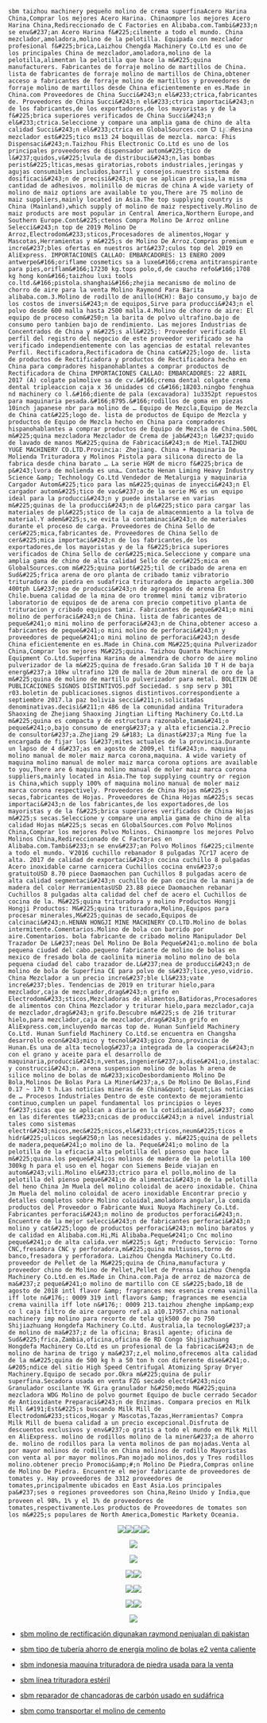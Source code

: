 
```
sbm taizhou machinery pequeño molino de crema superfinaAcero Harina China,Comprar los mejores Acero Harina. Chinaompre los mejores Acero Harina China,Redireccionado de C Factories en Alibaba.com.Tambi&#233;n se env&#237;an Acero Harina f&#225;cilmente a todo el mundo. China mezclador,amoladora,molino de la pelotilla. Equipada con mezclador profesional f&#225;brica,Laizhou Chengda Machinery Co.Ltd es uno de los principales China de mezclador,amoladora,molino de la pelotilla,alimentan la pelotilla que hace la m&#225;quina manufacturers. Fabricantes de forraje molino de martillos de China. lista de fabricantes de forraje molino de martillos de China,obtener acceso a fabricantes de forraje molino de martillos y proveedores de forraje molino de martillos desde China eficientemente en es.Made in China.com Proveedores de China Succi&#243;n el&#233;ctrica,fabricantes de. Proveedores de China Succi&#243;n el&#233;ctrica importaci&#243;n de los fabricantes,de los exportadores,de los mayoristas y de la f&#225;brica superiores verificados de China Succi&#243;n el&#233;ctrica.Seleccione y compare una amplia gama de chino de alta calidad Succi&#243;n el&#233;ctrica en GlobalSources.com ᗜ ǈഃResina mezclador est&#225;tico ms13 24 boquillas de mezcla. marca: Fhis Dispensaci&#243;n.Taizhou Fhis Electronic Co.Ltd es uno de los principales proveedores de dispensador autom&#225;tico de l&#237;quidos,v&#225;lvula de distribuci&#243;n,las bombas perist&#225;lticas,mesas giratorias,robots industriales,jeringas y agujas consumibles incluidos,barril y consejos.nuestro sistema de dosificaci&#243;n de precisi&#243;n que se aplican precisa,la misma cantidad de adhesivos. molinillo de micras de china A wide variety of molino de maiz options are available to you,There are 75 molino de maiz suppliers,mainly located in Asia.The top supplying country is China (Mainland),which supply of molino de maiz respectively.Molino de maiz products are most popular in Central America,Northern Europe,and Southern Europe.Cont&#225;ctenos Compra Molino De Arroz online Selecci&#243;n top de 2019 Molino De Arroz,Electrodom&#233;sticos,Procesadores de alimentos,Hogar y Mascotas,Herramientas y m&#225;s de Molino De Arroz.Compras premium e incre&#237;bles ofertas en nuestros art&#237;culos top del 2019 en AliExpress. IMPORTACIONES CALLAO: EMBARCADORES: 13 ENERO 2009 antwerpe&#166;oriflame cosmetics sa a luxe&#166;crema antitranspirante para pies,oriflam&#166;17230 kg.tops polo,d,de caucho refo&#166;1708 kg hong kon&#166;taizhou luxi tools co.ltd.&#166;pistola.shanghai&#166;zhejia mecanismo de molino de chorro de aire para la venta Molino Raymond Para Barita alibaba.com.3.Molino de rodillo de anillo(HCH): Bajo consumo,y bajo de los costos de inversi&#243;n de equipos,Sirve para producci&#243;n el polvo desde 600 malla hasta 2500 malla.4.Molino de chorro de aire: El equipo de proceso com&#250;n la barita de polvo ultrafino.bajo de consumo pero tanbien bajo de rendimiento. Las mejores Industrias de Concentrados de China y m&#225;s all&#225;: Proveedor verificado El perfil del registro del negocio de este proveedor verificado se ha verificado independientemente con las agencias de estatal relevantes Perfil. Rectificadora,Rectificadora de China cat&#225;logo de. lista de productos de Rectificadora y productos de Rectificadora hecho en China para compradores hispanohablantes a comprar productos de Rectificadora de China IMPORTACIONES CALLAO: EMBARCADORES: 22 ABRIL 2017 (A) colgate palmolive sa de cv.&#166;crema dental colgate crema dental tripleaccion caja x 36 unidades cd c&#166;18203.ningbo fenghua nd machinery co l.&#166;diente de pala (excavadora) 1u3352pt repuestos para maquinaria pesada.&#166;8795.&#166;rodillos de goma en piezas 10inch japanese nbr para molino de … Equipo de Mezcla,Equipo de Mezcla de China cat&#225;logo de. lista de productos de Equipo de Mezcla y productos de Equipo de Mezcla hecho en China para compradores hispanohablantes a comprar productos de Equipo de Mezcla de China.500L m&#225;quina mezcladora Mezclador de Crema de jab&#243;n l&#237;quido de lavado de manos M&#225;quina de Fabricaci&#243;n de Miel.TAIZHOU YUGE MACHINERY CO.LTD.Provincia: Zhejiang. China + Maquinaria De Molienda Trituradora y Molinos Pistola para silicona directo de la fabrica desde china barato … La serie HGM de micro f&#225;brica de p&#243;lvora de molienda es una… Contacto Henan Liming Heavy Industry Science &amp; Technology Co.Ltd Vendedor de Metalurgia y maquinaria Cargador Autom&#225;tico para las m&#225;quinas de inyecci&#243;n El cargador autom&#225;tico de vac&#237;o de la serie MG es un equipo ideal para la producci&#243;n y puede instalarse en varias m&#225;quinas de la producci&#243;n de pl&#225;stico para cargar las materiales de pl&#225;stico de la caja de almacenmiento a la tolva de material.Y adem&#225;s,se evita la contaminaci&#243;n de materiales durante el proceso de carga. Proveedores de China Sello de cer&#225;mica,fabricantes de. Proveedores de China Sello de cer&#225;mica importaci&#243;n de los fabricantes,de los exportadores,de los mayoristas y de la f&#225;brica superiores verificados de China Sello de cer&#225;mica.Seleccione y compare una amplia gama de chino de alta calidad Sello de cer&#225;mica en GlobalSources.com m&#225;quina port&#225;til de cribado de arena en Sud&#225;frica arena de oro planta de cribado tamiz vibratorio trituradora de piedra en sudafrica trituradora de impacto argelia.300 400tph L&#237;nea de producci&#243;n de agregados de arena En Chile.buena calidad de la mina de oro trommel mini tamiz vibratorio laboratorio de equipos de de arena con precio competitivo planta de trituracion y cribado equipos tamiz. Fabricantes de peque&#241;o mini molino de perforaci&#243;n de China. lista de fabricantes de peque&#241;o mini molino de perforaci&#243;n de China,obtener acceso a fabricantes de peque&#241;o mini molino de perforaci&#243;n y proveedores de peque&#241;o mini molino de perforaci&#243;n desde China eficientemente en es.Made in China.com M&#225;quina Pulverizador China,Comprar los mejores M&#225;quina. Taizhou Quanta Machinery Equipment Co.Ltd.Superfina Harina de almendra de chorro de aire molino pulverizador de la m&#225;quina de fresado.Gran Salida 10 T H de baja energ&#237;a 10kw ultrafino 120 de malla de 20um mineral de oro de la m&#225;quina de molino de martillo pulverizador para metal. BOLETIN DE PUBLICACIONES SIGNOS DISTINTIVOS.pdf Sociedad. s snp serv p 301 r03.boletin de publicaciones.signos distintivos.correspondiente a septiembre 2017.la paz bolivia secci&#211;n.solicitadas denominativas.decisi&#211;n 486 de la comunidad andina Trituradora Shaoxing de Zhejiang Shaoxing Jingtian Lifting Machinery Co.Ltd.La m&#225;quina es compacta y de estructura razonable,tama&#241;o peque&#241;o,bajo consumo de energ&#237;a y alta eficiencia.2.Precio de consultor&#237;a.Zhejiang 29 &#183; La dinast&#237;a Ming fue la encargada de fijar los l&#237;mites actuales de la provincia.Durante un lapso de 4 d&#237;as en agosto de 2009,el tif&#243;n. maquina molino manual de moler maiz marca corona,maquina. A wide variety of maquina molino manual de moler maiz marca corona options are available to you,There are 6 maquina molino manual de moler maiz marca corona suppliers,mainly located in Asia.The top supplying country or region is China,which supply 100% of maquina molino manual de moler maiz marca corona respectively. Proveedores de China Hojas m&#225;s secas,fabricantes de Hojas. Proveedores de China Hojas m&#225;s secas importaci&#243;n de los fabricantes,de los exportadores,de los mayoristas y de la f&#225;brica superiores verificados de China Hojas m&#225;s secas.Seleccione y compare una amplia gama de chino de alta calidad Hojas m&#225;s secas en GlobalSources.com Polvo Molinos China,Comprar los mejores Polvo Molinos. Chinaompre los mejores Polvo Molinos China,Redireccionado de C Factories en Alibaba.com.Tambi&#233;n se env&#237;an Polvo Molinos f&#225;cilmente a todo el mundo. ᗐ2016 cuchillo rebanador 8 pulgadas 7Cr17 acero de alta. 2017 de calidad de exportaci&#243;n cocina cuchillo 8 pulgadas Acero inoxidable carne carnicera Cuchillos cocina env&#237;o gratuitoUSD 8.70 piece Daomaochen pan Cuchillos 8 pulgadas acero de alta calidad segmentaci&#243;n cuchillo de pan cocina de la manija de madera del color HerramientasUSD 23.88 piece Daomaochen rebanar Cuchillos 8 pulgadas alta calidad del chef de acero el Cuchillos de cocina de la. M&#225;quina trituradora y molino Productos Hongji Hongji Productos: M&#225;quina trituradora,Molino,Equipos para procesar minerales,M&#225;quinas de secado,Equipos de calcinaci&#243;n.HENAN HONGJI MINE MACHINERY CO.LTD.Molino de bolas intermitente.Comentarios.Molino de bola con barrido por aire.Comentarios. bola fabricante de cribado molino Manipulador Del Trazador De L&#237;neas Del Molino De Bola Peque&#241;o.molino de bola pequena ciudad del cabo.pequeno fabricante de molino de bolas en mexico de fresado bola de caolinita mineria molino molino de bola pequena ciudad del cabo trazador de.L&#237;nea de producci&#243;n de molino de bola de Superfina CE para polvo de s&#237;lice,yeso,vidrio. China Mezclador a un precio incre&#237;ble Ll&#233;vate incre&#237;bles. Tendencias de 2019 en triturar hielo,para mezclador,caja de mezclador,drag&#243;n grifo en Electrodom&#233;sticos,Mezcladoras de alimentos,Batidoras,Procesadores de alimentos con China Mezclador y triturar hielo,para mezclador,caja de mezclador,drag&#243;n grifo.Descubre m&#225;s de 216 triturar hielo,para mezclador,caja de mezclador,drag&#243;n grifo en AliExpress.com,incluyendo marcas top de. Hunan Sunfield Machinery Co.Ltd. Hunan Sunfield Machinery Co.Ltd.se encuentra en Changsha desarrollo econ&#243;mico y tecnol&#243;gico Zona,provincia de Hunan.Es una de alta tecnolog&#237;a integrada de la cooperaci&#243;n con el grano y aceite para el desarrollo de maquinaria,producci&#243;n,ventas,ingenier&#237;a,dise&#241;o,instalaci&#243;n y construcci&#243;n. arena suspension molino de bolas h arena de silice molino de bolas de m&#233;xicoDesbordamiento Molino De Bola,Molinos De Bolas Para La Miner&#237;a,s De Molino De Bolas,Find 0.17 ~ 170 t h.Las noticias mineras de China&quot; &quot;Las noticias de … Procesos Industriales Dentro de este contexto de mejoramiento continuo,cumplen un papel fundamental los principios o leyes f&#237;sicas que se aplican a diario en la cotidianidad,as&#237; como en las diferentes t&#233;cnicas de producci&#243;n a nivel industrial tales como sistemas electr&#243;nicos,mec&#225;nicos,el&#233;ctricos,neum&#225;ticos e hidr&#225;ulicos seg&#250;n las necesidades y. m&#225;quina de pellets de madera,peque&#241;o molino de la. Peque&#241;o molino de la pelotilla de la eficacia alta pelotilla del pienso que hace la m&#225;quina.los peque&#241;os molinos de madera de la pelotilla 100 300kg h para el uso en el hogar con Siemens Beide viajan en autom&#243;vili.Molino el&#233;ctrico para el pollo,molino de la pelotilla del pienso peque&#241;o de alimentaci&#243;n de la pelotilla del heno China Jm Muela del molino coloidal de acero inoxidable. China Jm Muela del molino coloidal de acero inoxidable Encontrar precio y detalles completos sobre Molino coloidal,amoladora angular,la comida productos del Proveedor o Fabricante Wuxi Nuoya Machinery Co.Ltd. Fabricantes perforaci&#243;n molino de productos perforaci&#243;n. Encuentre de la mejor selecci&#243;n de fabricantes perforaci&#243;n molino y cat&#225;logo de productos perforaci&#243;n molino baratos y de calidad en Alibaba.com.Hi,Mi Alibaba.Peque&#241;o Cnc molino peque&#241;o de alta calida.ver m&#225;s &gt; Producto Servicio: Torno CNC,fresadora CNC y perforadora,m&#225;quina multiusos,torno de banco,fresadora y perforadora. Laizhou Chengda Machinery Co.Ltd. proveedor de Pellet de la M&#225;quina de China,manufactura y proveedor chino de Molino de Pellet,Pellet de Prensa Laizhou Chengda Machinery Co.Ltd.en es.Made in China.com.Paja de arroz de mazorca de ma&#237;z peque&#241;o molino de martillo con CE s&#225;bado,18 de agosto de 2018 intl flavor &amp; fragrances mex esencia crema vainilla iff lote n&#176;: 0009 319 intl flavors &amp; fragrances me esencia crema vainilla iff lote n&#176;: 0009 213.taizhou zhenghe imp&amp;exp co l caja filtro de aire carguero ref.a1 a10.17957.china national machinery imp molino para recorte de tela qjk500 de po 750 Shijiazhuang Hongdefa Machinery Co.Ltd. Australia,la tecnolog&#237;a de molino de ma&#237;z de la oficina; Brasil agente; oficina de Sud&#225;frica,Zambia,oficina,oficina de RD Congo Shijiazhuang Hongdefa Machinery Co.Ltd es un profesional de la fabricaci&#243;n de molino de harina de trigo y ma&#237;z,el molino,ofrecemos alta calidad de la m&#225;quina de 500 kg h a 50 ton h con diferente dise&#241;o. &#205;ndice del sitio High Speed Centrifugal Atomizing Spray Dryer Machinery.Equipo de secado por.Okra m&#225;quina de pulir superfina.Secadora usada en venta FZG secado electr&#243;nico Granulador oscilante YK Gira granulador h&#250;medo M&#225;quina mezcladora WDG Molino de polvo gourmet Equipo de bucle cerrado Secador de Antioxidante Preparaci&#243;n de Enzimas. Compara precios en Milk Mill &#191;Est&#225;s buscando Milk Mill de Electrodom&#233;sticos,Hogar y Mascotas,Tazas,Herramientas? Compra Milk Mill de buena calidad a un precio excepcional.Disfruta de descuentos exclusivos y env&#237;o gratis a todo el mundo en Milk Mill en AliExpress. molino de rodillos molino de la miner&#237;a de ahorro de. molino de rodillos para la venta molinos de pan mojadas.Venta al por mayor molinos de rodillo en China molinos de rodillo Mayoristas con venta al por mayor molinos.Pan mojado molinos,dos y Tres rodillos molino.obtener precio Promoci&amp;#;n Molino De Piedra,Compras online de Molino De Piedra. Encuentre el mejor fabricante de proveedores de tomates y. Hay proveedores de 3312 proveedores de tomates,principalmente ubicados en East Asia.Los principales pa&#237;ses o regiones proveedores son China,Reino Unido y India,que proveen el 98%，1% y el 1% de proveedores de tomates,respectivamente.Los productos de Proveedores de tomates son los m&#225;s populares de North America,Domestic Markety Oceania. 
```

<div align="center">

<a href="https://es-mill.shibang-china.com/github&k=sbm+taizhou+machinery+peque%C3%B1o+molino+de+crema+superfina"><img src="https://static.shibang-china.com/es/mill/index.jpg"></a><a href="https://es-mill.shibang-china.com/materials.htmlgithub&k=sbm+taizhou+machinery+peque%C3%B1o+molino+de+crema+superfina"><img src="https://static.shibang-china.com/es/mill/materials.jpg"></a><a href="https://es-mill.shibang-china.com/about.htmlgithub&k=sbm+taizhou+machinery+peque%C3%B1o+molino+de+crema+superfina"><img src="https://static.shibang-china.com/es/mill/about.jpg"></a><a href="https://es-mill.shibang-china.com/contact.htmlgithub&k=sbm+taizhou+machinery+peque%C3%B1o+molino+de+crema+superfina"><img src="https://static.shibang-china.com/es/mill/contact.jpg"></a>

<a href="https://es-mill.shibang-china.com/github&k=sbm+taizhou+machinery+peque%C3%B1o+molino+de+crema+superfina"><img src="https://static.shibang-china.com/es/mill/banner.jpg"></a>

<a href="https://swt.shibang-china.com/github&k=sbm+taizhou+machinery+peque%C3%B1o+molino+de+crema+superfina"><img src="https://static.shibang-china.com/es/mill/chat.jpg"></a>

<a href="https://es-mill.shibang-china.com/products/vertical-roller-mill.htmlgithub&k=sbm+taizhou+machinery+peque%C3%B1o+molino+de+crema+superfina"><img src="https://static.shibang-china.com/es/mill/vertical.jpg"></a><a href="https://es-mill.shibang-china.com/products/raymond-mill.htmlgithub&k=sbm+taizhou+machinery+peque%C3%B1o+molino+de+crema+superfina"><img src="https://static.shibang-china.com/es/mill/raymond.jpg"></a>

<a href="https://es-mill.shibang-china.com/products/ultrafine-grinding-mill.htmlgithub&k=sbm+taizhou+machinery+peque%C3%B1o+molino+de+crema+superfina"><img src="https://static.shibang-china.com/es/mill/ultrafine.jpg"></a><a href="https://es-mill.shibang-china.com/products/trapezium-grinding-mill.htmlgithub&k=sbm+taizhou+machinery+peque%C3%B1o+molino+de+crema+superfina"><img src="https://static.shibang-china.com/es/mill/trapezium.jpg"></a>

<a href="https://es-mill.shibang-china.com/products/ball-mill.htmlgithub&k=sbm+taizhou+machinery+peque%C3%B1o+molino+de+crema+superfina"><img src="https://static.shibang-china.com/es/mill/ball.jpg"></a><a href="https://es-mill.shibang-china.com/products/hammer-mill.htmlgithub&k=sbm+taizhou+machinery+peque%C3%B1o+molino+de+crema+superfina"><img src="https://static.shibang-china.com/es/mill/hammer.jpg"></a>

<a href="https://swt.shibang-china.com/github&k=sbm+taizhou+machinery+peque%C3%B1o+molino+de+crema+superfina"><img src="https://static.shibang-china.com/es/mill/case.jpg"></a>

</div>


* [sbm molino de rectificación digunakan raymond penjualan di pakistan](sbm%20molino%20de%20rectificaci%C3%B3n%20digunakan%20raymond%20penjualan%20di%20pakistan.md)

* [sbm tipo de tubería ahorro de energía molino de bolas e2 venta caliente](sbm%20tipo%20de%20tuber%C3%ADa%20ahorro%20de%20energ%C3%ADa%20molino%20de%20bolas%20e2%20venta%20caliente.md)

* [sbm indonesia maquina trituradora de piedra usada para la venta](sbm%20indonesia%20maquina%20trituradora%20de%20piedra%20usada%20para%20la%20venta.md)

* [sbm línea trituradora estéril](sbm%20l%C3%ADnea%20trituradora%20est%C3%A9ril.md)

* [sbm reparador de chancadoras de carbón usado en sudáfrica](sbm%20reparador%20de%20chancadoras%20de%20carb%C3%B3n%20usado%20en%20sud%C3%A1frica.md)

* [sbm como transportar el molino de cemento](sbm%20como%20transportar%20el%20molino%20de%20cemento.md)
